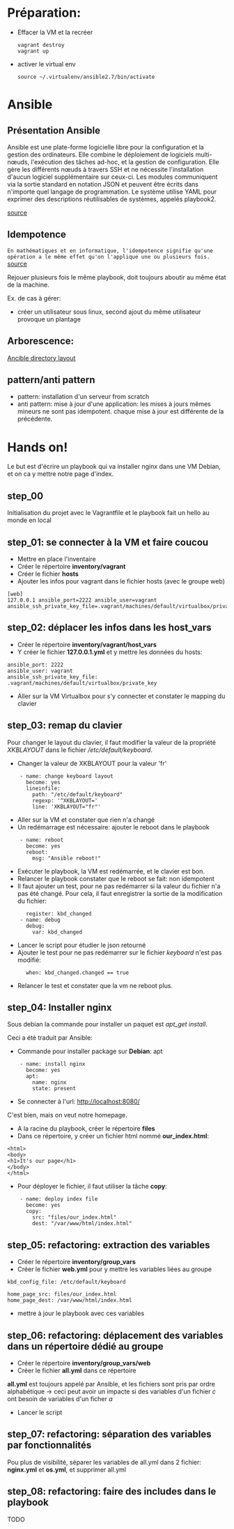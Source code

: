 # Préparation:

* Effacer la VM et la recréer
    ```
    vagrant destroy
    vagrant up
    ```
* activer le virtual env
    ```
    source ~/.virtualenv/ansible2.7/bin/activate
    ```

# Ansible

## Présentation Ansible

Ansible est une plate-forme logicielle libre pour la configuration et la gestion des ordinateurs. 
Elle combine le déploiement de logiciels multi-nœuds, l'exécution des tâches ad-hoc, et la gestion de configuration. 
Elle gère les différents nœuds à travers SSH et ne nécessite l'installation d'aucun logiciel supplémentaire sur ceux-ci. 
Les modules communiquent via la sortie standard en notation JSON et peuvent être écrits dans n'importe quel langage de 
programmation. Le système utilise YAML pour exprimer des descriptions réutilisables de systèmes, appelés playbook2.

[source](https://fr.wikipedia.org/wiki/Ansible_(logiciel))

## Idempotence

``
En mathématiques et en informatique, l'idempotence signifie qu'une opération a le même effet qu'on l'applique une ou plusieurs fois.
``
[source](https://fr.wikipedia.org/wiki/Idempotence)

Rejouer plusieurs fois le même playbook, doit toujours aboutir au même état de la machine.

Ex. de cas à gérer:
* créer un utilisateur sous linux, second ajout du même utilisateur provoque un plantage

## Arborescence:

[Ancible directory layout](https://docs.ansible.com/ansible/latest/user_guide/playbooks_best_practices.html#directory-layout)

## pattern/anti pattern

* pattern: installation d'un serveur from scratch
* anti pattern: mise à jour d'une application: les mises à jours mêmes mineurs ne sont pas idempotent. chaque mise à jour est différente de la précédente.


# Hands on!

Le but est d'écrire un playbook qui va installer nginx dans une VM Debian, et on ca y mettre notre page d'index.

## step_00

Initialisation du projet avec le Vagrantfile et le playbook fait un hello au monde en local

## step_01: se connecter à la VM et faire coucou
* Mettre en place l'inventaire
* Créer le répertoire **inventory/vagrant**
* Créer le fichier **hosts**
* Ajouter les infos pour vagrant dans le  fichier hosts (avec le groupe web)
```
[web]
127.0.0.1 ansible_port=2222 ansible_user=vagrant ansible_ssh_private_key_file=.vagrant/machines/default/virtualbox/private_key
```

## step_02: déplacer les infos dans les host_vars
* Créer le répertoire **inventory/vagrant/host_vars**
* Y créer le fichier **127.0.0.1.yml** et y mettre les données du hosts:
```
ansible_port: 2222
ansible_user: vagrant
ansible_ssh_private_key_file: .vagrant/machines/default/virtualbox/private_key
```
* Aller sur la VM Virtualbox pour s'y connecter et constater le mapping du clavier

## step_03: remap du clavier
Pour changer le layout du clavier, il faut modifier la valeur de la propriété *XKBLAYOUT* dans le fichier */etc/default/keyboard*.

* Changer la valeur de XKBLAYOUT pour la valeur 'fr'
```
    - name: change keyboard layout
      become: yes
      lineinfile:
        path: "/etc/default/keyboard"
        regexp: '^XKBLAYOUT='
        line: 'XKBLAYOUT="fr"'
```
* Aller sur la VM et constater que rien n'a changé
* Un redémarrage est nécessaire: ajouter le reboot dans le playbook
```
    - name: reboot
      become: yes
      reboot:
        msg: "Ansible reboot!"
```
* Exécuter le playbook, la VM est redémarrée, et le clavier est bon.
* Relancer le playbook constater que le reboot se fait: non idempotent
* Il faut ajouter un test, pour ne pas redémarrer si la valeur du fichier n'a pas été changé. Pour cela, il faut
enregistrer la sortie de la modification du fichier:
```
      register: kbd_changed
    - name: debug
      debug:
        var: kbd_changed
```
* Lancer le script pour étudier le json retourné
* Ajouter le test pour ne pas redémarrer sur le fichier *keyboard* n'est pas modifié:
```
      when: kbd_changed.changed == true
```
* Relancer le test et constater que la vm ne reboot plus.


## step_04: Installer nginx
Sous debian la commande pour installer un paquet est *apt_get install*.

Ceci a été traduit par Ansible:
* Commande pour installer package sur **Debian**: apt
```
    - name: install nginx
      become: yes
      apt:
        name: nginx
        state: present
```
* Se connecter à l'url: [http://localhost:8080/](http://localhost:8080/)

C'est bien, mais on veut notre homepage.
* A la racine du playbook, créer le répertoire **files**
* Dans ce répertoire, y créer un fichier html nommé **our_index.html**:
```
<html>
<body>
<h1>It's our page</h1>
</body>
</html>
```
* Pour déployer le fichier, il faut utiliser la tâche **copy**:
```
    - name: deploy index file
      become: yes
      copy:
        src: "files/our_index.html"
        dest: "/var/www/html/index.html"
```

## step_05: refactoring: extraction des variables

* Créer le répertoire **inventory/group_vars**
* Créer le fichier **web.yml** pour y mettre les variables liées au groupe
```
kbd_config_file: /etc/default/keyboard

home_page_src: files/our_index.html
home_page_dest: /var/www/html/index.html
```
* mettre à jour le playbook avec ces variables

## step_06: refactoring: déplacement des variables dans un répertoire dédié au groupe
* Créer le répertoire **inventory/group_vars/web**
* Créer le fichier **all.yml** dans ce répertoire

**all.yml** est toujours appelé par Ansible, et les fichiers sont pris par ordre alphabétique -> ceci peut avoir un impacte
        si des variables d'un fichier *c* ont besoin de variables d'un ficher *a*

* Lancer le script

## step_07: refactoring: séparation des variables par fonctionnalités
Pou plus de visibilité, séparer les variables de all.yml dans 2 fichier: **nginx.yml** et **os.yml**, et supprimer all.yml

## step_08: refactoring: faire des includes dans le playbook
TODO

